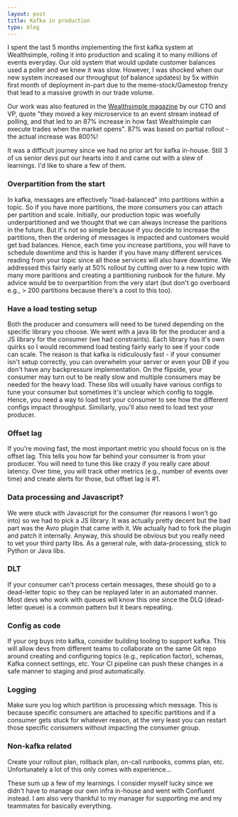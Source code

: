 ```yaml
---
layout: post
title: Kafka in production
type: blog
---
```


I spent the last 5 months implementing the first kafka system at Wealthsimple, rolling it into production and scaling it to many millions of events everyday. Our old system that would update customer balances used a poller and we knew it was slow. However, I was shocked when our new system increased our throughput (of balance updates) by 5x within first month of deployment in-part due to the meme-stock/Gamestop frenzy that lead to a massive growth in our trade volume.

Our work was also featured in the [Wealthsimple magazine](https://www.wealthsimple.com/en-ca/magazine/trade-engineering) by our CTO and VP, quote "they moved a key microservice to an event stream instead of polling, and that led to an 87% increase in how fast Wealthsimple can execute trades when the market opens". 87% was based on partial rollout - the actual increase was 800%!

It was a difficult journey since we had no prior art for kafka in-house. Still 3 of us senior devs put our hearts into it and came out with a slew of learnings. I'd like to share a few of them.

### Overpartition from the start
In kafka, messages are effectively "load-balanced" into partitions within a topic. So if you have more partitions, the more consumers you can attach per partition and scale. Initially, our production topic was woefully underpartitioned and we thought that we can always increase the paritions in the future. But it's not so simple because if you decide to increase the partitions, then the ordering of messages is impacted and customers would get bad balances. Hence, each time you increase partitions, you will have to schedule downtime and this is harder if you have many different services reading from your topic since all those services will also have downtime. We addressed this fairly early at 50% rollout by cutting over to a new topic with many more paritions and creating a partitioning runbook for the future. My advice would be to overpartition from the very start (but don't go overboard e.g., > 200 partitions because there's a cost to this too).

### Have a load testing setup
Both the producer and consumers will need to be tuned depending on the specific library you choose. We went with a java lib for the producer and a JS library for the consumer (we had constraints). Each library has it's own quirks so I would recommend load testing fairly early to see if your code can scale. The reason is that kafka is ridiculously fast - if your consumer isn't setup correctly, you can overwhelm your server or even your DB if you don't have any backpressure implementation. On the flipside, your consumer may turn out to be really slow and multiple consumers may be needed for the heavy load. These libs will usually have various configs to tune your consumer but sometimes it's unclear which config to toggle. Hence, you need a way to load test your consumer to see how the different configs impact throughput. Similiarly, you'll also need to load test your producer.

### Offset lag
If you're moving fast, the most important metric you should focus on is the offset lag. This tells you how far behind your consumer is from your producer. You will need to tune this like crazy if you really care about latency. Over time, you will track other metrics  (e.g., number of events over time) and create alerts for those, but offset lag is #1.

### Data processing and Javascript?
We were stuck with Javascript for the consumer (for reasons I won't go into) so we had to pick a JS library. It was actually pretty decent but the bad part was the Avro plugin that came with it. We actually had to fork the plugin and patch it internally. Anyway, this should be obvious but you really need to vet your third party libs. As a general rule, with data-processing, stick to Python or Java libs.

### DLT
If your consumer can't process certain messages, these should go to a dead-letter topic so they can be replayed later in an automated manner. Most devs who work with queues will know this one since the DLQ (dead-letter queue) is a common pattern but it bears repeating.

### Config as code
If your org buys into kafka, consider building tooling to support kafka. This will allow devs from different teams to collaborate on the same Git repo around creating and configuring topics (e.g., replication factor), schemas, Kafka connect settings, etc. Your CI pipeline can push these changes in a safe manner to staging and prod automatically.

### Logging
Make sure you log which partition is processing which message. This is because specific consumers are attached to specific partitions and if a consumer gets stuck for whatever reason, at the very least you can restart those specific consumers without impacting the consumer group.

### Non-kafka related
Create your rollout plan, rollback plan, on-call runbooks, comms plan, etc. Unfortunately a lot of this only comes with experience...

These sum up a few of my learnings. I consider myself lucky since we didn't have to manage our own infra in-house and went with Confluent instead. I am also very thankful to my manager for supporting me and my teammates for basically everything.